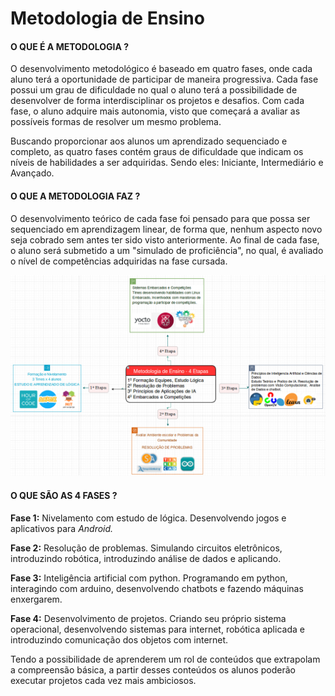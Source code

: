 # Metodologia de Ensino

#### O QUE É A METODOLOGIA ?

O desenvolvimento metodológico é baseado em quatro fases, onde cada aluno terá a oportunidade de participar de maneira progressiva. Cada fase possui um grau de dificuldade no qual o aluno terá a possibilidade de desenvolver de forma interdisciplinar os projetos e desafios. Com cada fase, o aluno adquire mais autonomia, visto que começará a avaliar as possíveis formas de resolver um mesmo problema.

Buscando proporcionar aos alunos um aprendizado sequenciado e completo, as  quatro fases contém graus de dificuldade que indicam os níveis de habilidades a ser adquiridas. Sendo eles: Iniciante, Intermediário e Avançado. 

#### O QUE A METODOLOGIA FAZ ?

O desenvolvimento teórico de cada fase foi pensado para que possa ser sequenciado em aprendizagem linear, de forma que, nenhum aspecto novo seja cobrado sem antes ter sido visto anteriormente. Ao final de cada fase, o aluno será submetido a um "simulado de proficiência", no qual, é avaliado o nível de competências adquiridas na fase cursada.

![](.gitbook/assets/image%20%2821%29.png)

#### O QUE SÃO AS 4 FASES ?

**Fase 1:** Nivelamento com estudo de lógica. Desenvolvendo jogos e aplicativos para _Android._

**Fase 2:** Resolução de problemas. Simulando circuitos eletrônicos, introduzindo robótica, introduzindo análise de dados e aplicando.

**Fase 3:** Inteligência artificial com python. Programando em python, interagindo com arduino, desenvolvendo chatbots e fazendo máquinas enxergarem. 

**Fase 4:** Desenvolvimento de projetos. Criando seu próprio sistema operacional, desenvolvendo sistemas para internet, robótica aplicada e introduzindo comunicação dos objetos com internet. 

Tendo a possibilidade de aprenderem um rol de conteúdos que extrapolam a compreensão básica, a partir desses conteúdos os alunos poderão executar projetos cada vez mais ambiciosos.

